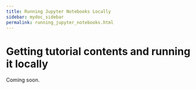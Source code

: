 ```yaml
---
title: Running Jupyter Notebooks Locally
sidebar: mydoc_sidebar
permalink: running_jupyter_notebooks.html
---
```


# Getting tutorial contents and running it locally

Coming soon.
